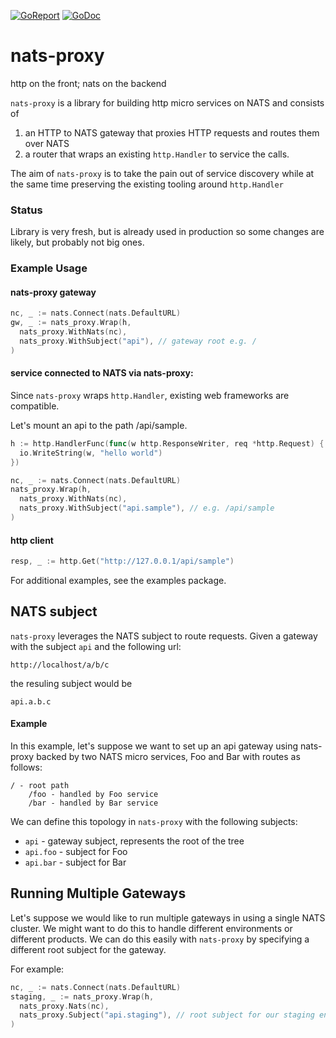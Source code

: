 [![GoReport](https://goreportcard.com/badge/github.com/savaki/nats-proxy)](https://goreportcard.com/report/github.com/savaki/nats-proxy)
[![GoDoc](https://godoc.org/github.com/savaki/nats-proxy?status.svg)](https://godoc.org/github.com/savaki/nats-proxy)

# nats-proxy

http on the front; nats on the backend

```nats-proxy``` is a library for building http micro services on NATS and consists of 

1. an HTTP to NATS gateway that proxies HTTP requests and routes them over NATS 
2. a router that wraps an existing ```http.Handler``` to service the calls.

The aim of ```nats-proxy``` is to take the pain out of service discovery while at the
same time preserving the existing tooling around ```http.Handler```

### Status

Library is very fresh, but is already used in production so some changes are likely, but probably not
big ones.

### Example Usage

#### nats-proxy gateway

```go
nc, _ := nats.Connect(nats.DefaultURL)
gw, _ := nats_proxy.Wrap(h, 
  nats_proxy.WithNats(nc),
  nats_proxy.WithSubject("api"), // gateway root e.g. /
)

```

#### service connected to NATS via nats-proxy:

Since ```nats-proxy``` wraps ```http.Handler```, existing web frameworks are 
compatible.

Let's mount an api to the path /api/sample.  

```go
h := http.HandlerFunc(func(w http.ResponseWriter, req *http.Request) {
  io.WriteString(w, "hello world")
})

nc, _ := nats.Connect(nats.DefaultURL)
nats_proxy.Wrap(h, 
  nats_proxy.WithNats(nc),
  nats_proxy.WithSubject("api.sample"), // e.g. /api/sample
)
```

#### http client

```go
resp, _ := http.Get("http://127.0.0.1/api/sample")
```

For additional examples, see the examples package.

## NATS subject

```nats-proxy``` leverages the NATS subject to route requests.  Given a gateway with the subject ```api``` and 
the following url:

    http://localhost/a/b/c

the resuling subject would be

    api.a.b.c
    
#### Example

In this example, let's suppose we want to set up an api gateway using nats-proxy backed by two NATS micro services, 
Foo and Bar with routes as follows:

    / - root path
        /foo - handled by Foo service
        /bar - handled by Bar service

We can define this topology in ```nats-proxy``` with the following subjects:

* ```api``` - gateway subject, represents the root of the tree
* ```api.foo``` - subject for Foo 
* ```api.bar``` - subject for Bar 

## Running Multiple Gateways

Let's suppose we would like to run multiple gateways in using a single NATS cluster.  We might want to do this
to handle different environments or different products.  We can do this easily with ```nats-proxy``` by specifying
a different root subject for the gateway.

For example:

```go
nc, _ := nats.Connect(nats.DefaultURL)
staging, _ := nats_proxy.Wrap(h, 
  nats_proxy.Nats(nc),
  nats_proxy.Subject("api.staging"), // root subject for our staging environment 
)
```

